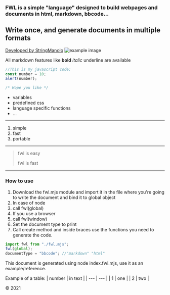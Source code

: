 ### FWL is a simple "language" designed to build webpages and documents in html, markdown, bbcode...
## Write once, and generate documents in multiple formats
[Developed by StringManolo](https://github.com/stringmanolo)
![example image](https://github.com/favicon.ico)


All markdown features like
**bold**
_italic_
underline
 are available

```javascript
//This is my javascript code:
const number = 10;
alert(number);

/* Hope you like */

```
- variables
- predefined css
- language specific functions
- ...
---

1. simple
2. fast
3. portable
---

> fwl is easy
>
> fwl is fast

---

### How to use
1. Download the fwl.mjs module and import it in the file where you're going to write the document and bind it to global object
2. In case of node
3.  call fwl(global)
4. If you use a browser
5.  call fwl(window)
6. Set the document type to print
7. Call create method and inside braces use the functions you need to generate the code.
```javascript
import fwl from "./fwl.mjs";
fwl(global);
documentType = "bbcode"; //"markdown" "html"


```
This document is generated using node index.fwl.mjs, use it as an example/reference.

Example of a table:
| number | in text |
| --- | --- |
| 1 | one |
| 2 | two |

© 2021
